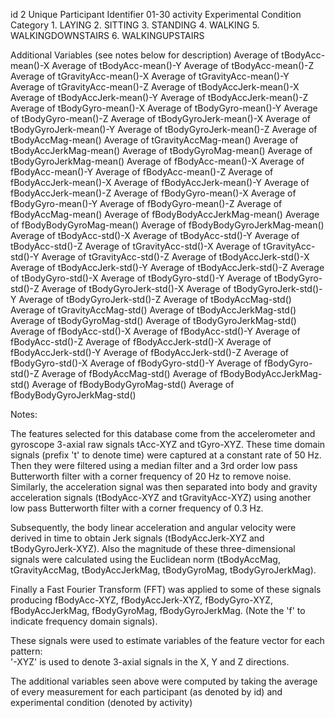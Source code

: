 id		2
	Unique Participant Identifier
		01-30
activity
	Experimental Condition Category
		1. LAYING
		2. SITTING
		3. STANDING
		4. WALKING
		5. WALKINGDOWNSTAIRS
		6. WALKINGUPSTAIRS

Additional Variables (see notes below for description)
	Average of tBodyAcc-mean()-X
	Average of tBodyAcc-mean()-Y
	Average of tBodyAcc-mean()-Z
	Average of tGravityAcc-mean()-X
	Average of tGravityAcc-mean()-Y
	Average of tGravityAcc-mean()-Z
	Average of tBodyAccJerk-mean()-X
	Average of tBodyAccJerk-mean()-Y
	Average of tBodyAccJerk-mean()-Z
	Average of tBodyGyro-mean()-X
	Average of tBodyGyro-mean()-Y
	Average of tBodyGyro-mean()-Z
	Average of tBodyGyroJerk-mean()-X
	Average of tBodyGyroJerk-mean()-Y
	Average of tBodyGyroJerk-mean()-Z
	Average of tBodyAccMag-mean()
	Average of tGravityAccMag-mean()
	Average of tBodyAccJerkMag-mean()
	Average of tBodyGyroMag-mean()
	Average of tBodyGyroJerkMag-mean()
	Average of fBodyAcc-mean()-X
	Average of fBodyAcc-mean()-Y
	Average of fBodyAcc-mean()-Z
	Average of fBodyAccJerk-mean()-X
	Average of fBodyAccJerk-mean()-Y
	Average of fBodyAccJerk-mean()-Z
	Average of fBodyGyro-mean()-X
	Average of fBodyGyro-mean()-Y
	Average of fBodyGyro-mean()-Z
	Average of fBodyAccMag-mean()
	Average of fBodyBodyAccJerkMag-mean()
	Average of fBodyBodyGyroMag-mean()
	Average of fBodyBodyGyroJerkMag-mean()
	Average of tBodyAcc-std()-X
	Average of tBodyAcc-std()-Y
	Average of tBodyAcc-std()-Z
	Average of tGravityAcc-std()-X
	Average of tGravityAcc-std()-Y
	Average of tGravityAcc-std()-Z
	Average of tBodyAccJerk-std()-X
	Average of tBodyAccJerk-std()-Y
	Average of tBodyAccJerk-std()-Z
	Average of tBodyGyro-std()-X
	Average of tBodyGyro-std()-Y
	Average of tBodyGyro-std()-Z
	Average of tBodyGyroJerk-std()-X
	Average of tBodyGyroJerk-std()-Y
	Average of tBodyGyroJerk-std()-Z
	Average of tBodyAccMag-std()
	Average of tGravityAccMag-std()
	Average of tBodyAccJerkMag-std()
	Average of tBodyGyroMag-std()
	Average of tBodyGyroJerkMag-std()
	Average of fBodyAcc-std()-X
	Average of fBodyAcc-std()-Y
	Average of fBodyAcc-std()-Z
	Average of fBodyAccJerk-std()-X
	Average of fBodyAccJerk-std()-Y
	Average of fBodyAccJerk-std()-Z
	Average of fBodyGyro-std()-X
	Average of fBodyGyro-std()-Y
	Average of fBodyGyro-std()-Z
	Average of fBodyAccMag-std()
	Average of fBodyBodyAccJerkMag-std()
	Average of fBodyBodyGyroMag-std()
	Average of fBodyBodyGyroJerkMag-std()

Notes:

The features selected for this database come from the accelerometer and gyroscope 3-axial raw signals tAcc-XYZ and tGyro-XYZ. 
These time domain signals (prefix 't' to denote time) were captured at a constant rate of 50 Hz. Then they were filtered using a median filter and a 3rd order 
low pass Butterworth filter with a corner frequency of 20 Hz to remove noise. Similarly, the acceleration signal was then separated into body and gravity acceleration 
signals (tBodyAcc-XYZ and tGravityAcc-XYZ) using another low pass Butterworth filter with a corner frequency of 0.3 Hz. 
 
Subsequently, the body linear acceleration and angular velocity were derived in time to obtain Jerk signals (tBodyAccJerk-XYZ and tBodyGyroJerk-XYZ). Also the magnitude 
of these three-dimensional signals were calculated using the Euclidean norm (tBodyAccMag, tGravityAccMag, tBodyAccJerkMag, tBodyGyroMag, tBodyGyroJerkMag). 
 
Finally a Fast Fourier Transform (FFT) was applied to some of these signals producing fBodyAcc-XYZ, fBodyAccJerk-XYZ, fBodyGyro-XYZ, fBodyAccJerkMag, fBodyGyroMag, 
fBodyGyroJerkMag. (Note the 'f' to indicate frequency domain signals). 
 
These signals were used to estimate variables of the feature vector for each pattern:  
'-XYZ' is used to denote 3-axial signals in the X, Y and Z directions.

The additional variables seen above were computed by taking the average of every measurement for
each participant (as denoted by id) and experimental condition (denoted by activity)